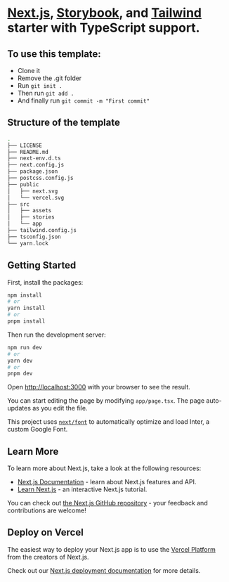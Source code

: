 # [Next.js](https://nextjs.org/), [Storybook](https://storybook.js.org/), and [Tailwind](https://www.tailwindcss.com) starter with TypeScript support.

## To use this template:

- Clone it
- Remove the .git folder
- Run `git init .`
- Then run `git add .`
- And finally run `git commit -m "First commit"`

## Structure of the template

```bash
.
├── LICENSE
├── README.md
├── next-env.d.ts
├── next.config.js
├── package.json
├── postcss.config.js
├── public
│   ├── next.svg
│   └── vercel.svg
├── src
│   ├── assets
│   ├── stories
│   └── app
├── tailwind.config.js
├── tsconfig.json
└── yarn.lock

```

## Getting Started

First, install the packages:

```bash
npm install
# or
yarn install
# or
pnpm install
```

Then run the development server:

```bash
npm run dev
# or
yarn dev
# or
pnpm dev
```

Open [http://localhost:3000](http://localhost:3000) with your browser to see the result.

You can start editing the page by modifying `app/page.tsx`. The page auto-updates as you edit the file.

This project uses [`next/font`](https://nextjs.org/docs/basic-features/font-optimization) to automatically optimize and load Inter, a custom Google Font.

## Learn More

To learn more about Next.js, take a look at the following resources:

- [Next.js Documentation](https://nextjs.org/docs) - learn about Next.js features and API.
- [Learn Next.js](https://nextjs.org/learn) - an interactive Next.js tutorial.

You can check out [the Next.js GitHub repository](https://github.com/vercel/next.js/) - your feedback and contributions are welcome!

## Deploy on Vercel

The easiest way to deploy your Next.js app is to use the [Vercel Platform](https://vercel.com/new?utm_medium=default-template&filter=next.js&utm_source=create-next-app&utm_campaign=create-next-app-readme) from the creators of Next.js.

Check out our [Next.js deployment documentation](https://nextjs.org/docs/deployment) for more details.
